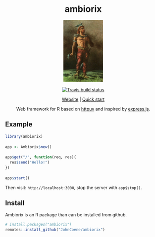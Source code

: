 <div align="center">

# ambiorix

<img src="man/figures/ambiorix.png" height = "200px"/>

<!-- badges: start -->
[![Travis build status](https://img.shields.io/travis/com/JohnCoene/ambiorix?style=flat-square)](https://travis-ci.com/JohnCoene/ambiorix)
<!-- badges: end -->

[Website](https://ambiorix.john-coene.com) | [Quick start](http://ambiorix.john-coene.com/#/guide/hello-world)

Web framework for R based on [httpuv](https://github.com/rstudio/httpuv) and inspired by [express.js](https://github.com/expressjs/express).

</div>


## Example

``` r
library(ambiorix)

app <- Ambiorix$new()

app$get("/", function(req, res){
  res$send("Hello!")
})

app$start()
```

Then visit: `http://localhost:3000`, stop the server with `app$stop()`.

## Install

Ambiorix is an R package than can be installed from github.

```r
# install.packages("ambiorix")
remotes::install_github("JohnCoene/ambiorix")
```
